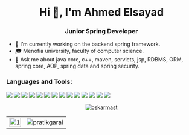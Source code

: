 <h1 align="center">Hi 👋, I'm Ahmed Elsayad</h1>

<h3 align="center" color=red> Junior Spring Developer </h3>

- 🔭 I’m currently working on the backend spring framework.
- 🎓 Menofia university, faculty of computer science.
- 💬 Ask me about java core, c++, maven, servlets, jsp, RDBMS, ORM, spring core, AOP, spring data and spring security.

<h3 align="left">Languages and Tools:</h3>
<p align="left">

<div>
    <img margin="20" src="https://img.shields.io/badge/-C++-blue?style=for-the-badge&logo=cplusplus&logoColor=white"/>
    <img src="https://img.shields.io/badge/-C%20Language-blue?style=for-the-badge&logo=c&logoColor=white"/>
    <img src="https://img.shields.io/badge/Java-ED8B00?style=for-the-badge&logo=openjdk&logoColor=white"/>
    <img src="https://shields.io/badge/JavaScript-F7DF1E?logo=JavaScript&logoColor=000&style=for-the-badge"/>
    <img src="https://img.shields.io/badge/MongoDB-47A248.svg?style=for-the-badge&logo=MongoDB&logoColor=white"/>
    <img src="https://img.shields.io/badge/Microsoft_SQL_Server-CC2927?logo=sqlserver&style=for-the-badge&logoColor=white"/>
    <img src="https://shields.io/badge/MySQL-lightgrey?logo=mysql&style=for-the-badge&logoColor=blue"/>
    <img src="https://img.shields.io/badge/postgresql-4169e1?style=for-the-badge&logo=postgresql&logoColor=white"/>
    <img src="https://img.shields.io/badge/Postman-FF6C37?style=for-the-badge&logo=Postman&logoColor=white"/>
    <img src="https://img.shields.io/badge/SpringBoot-6DB33F?style=for-the-badge&logo=springboot&logoColor=white"/>
    <img src="https://img.shields.io/badge/Apache%20Maven-C71A36?style=for-the-badge&logo=Apache%20Maven&logoColor=white"/>
    <img src="https://img.shields.io/badge/Gradle-02303A?style=for-the-badge&logo=Gradle&logoColor=white"/>
    <img src="https://img.shields.io/badge/Apache%20Tomcat-F8DC75?style=for-the-badge&logo=apachetomcat&logoColor=black"/>
    <img src="https://img.shields.io/badge/Git-F05032.svg?style=for-the-badge&logo=Git&logoColor=white"/>
</div>

</p>


<p align="center"  >
    <a href="https://github.com/ryo-ma/github-profile-trophy"><img
            src="https://github-profile-trophy.vercel.app/?username=ahmed-sayad&theme=matrix&margin-h=15&column=4&margin-w=10" alt="oskarmast" /></a>
</p>

<table>
  <tr>
    <td><img src="https://github-readme-stats.vercel.app/api?username=ahmed-sayad&theme=blue-green&show_icons=true&include_all_commits=true&count_private=true"  display=block width=100% height=auto alt="1"></td>
    <td><img align="center" src="https://github-readme-streak-stats.herokuapp.com/?user=ahmed-sayad&theme=blue-green" alt="pratikgarai" /></td>
   </tr>
</table>
